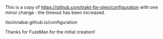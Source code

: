 This is a copy of https://github.com/trakt-for-plex/configuration with one minor change : the timeout has been increased.

itscinnabar.github.io/configuration

Thanks for FuzeMan for the initial creation!
